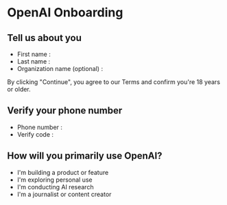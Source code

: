 # OpenAI Onboarding

## Tell us about you

- First name :
- Last name :
- Organization name (optional) :

By clicking "Continue", you agree to our Terms and confirm you're 18 years or older.

## Verify your phone number

- Phone number :
- Verify code :

## How will you primarily use OpenAI?

- I'm building a product or feature
- I'm exploring personal use
- I'm conducting AI research
- I'm a journalist or content creator
